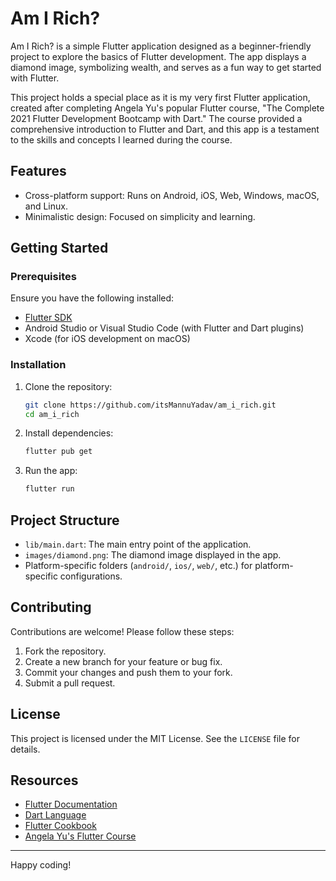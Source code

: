 # Am I Rich?

Am I Rich? is a simple Flutter application designed as a beginner-friendly project to explore the basics of Flutter development. The app displays a diamond image, symbolizing wealth, and serves as a fun way to get started with Flutter.

This project holds a special place as it is my very first Flutter application, created after completing Angela Yu's popular Flutter course, "The Complete 2021 Flutter Development Bootcamp with Dart." The course provided a comprehensive introduction to Flutter and Dart, and this app is a testament to the skills and concepts I learned during the course.

## Features

- Cross-platform support: Runs on Android, iOS, Web, Windows, macOS, and Linux.
- Minimalistic design: Focused on simplicity and learning.

## Getting Started

### Prerequisites

Ensure you have the following installed:

- [Flutter SDK](https://docs.flutter.dev/get-started/install)
- Android Studio or Visual Studio Code (with Flutter and Dart plugins)
- Xcode (for iOS development on macOS)

### Installation

1. Clone the repository:
   ```bash
   git clone https://github.com/itsMannuYadav/am_i_rich.git
   cd am_i_rich
   ```

2. Install dependencies:
   ```bash
   flutter pub get
   ```

3. Run the app:
   ```bash
   flutter run
   ```

## Project Structure

- `lib/main.dart`: The main entry point of the application.
- `images/diamond.png`: The diamond image displayed in the app.
- Platform-specific folders (`android/`, `ios/`, `web/`, etc.) for platform-specific configurations.

## Contributing

Contributions are welcome! Please follow these steps:

1. Fork the repository.
2. Create a new branch for your feature or bug fix.
3. Commit your changes and push them to your fork.
4. Submit a pull request.

## License

This project is licensed under the MIT License. See the `LICENSE` file for details.

## Resources

- [Flutter Documentation](https://docs.flutter.dev/)
- [Dart Language](https://dart.dev/)
- [Flutter Cookbook](https://docs.flutter.dev/cookbook)
- [Angela Yu's Flutter Course](https://www.udemy.com/course/flutter-bootcamp-with-dart/)

---

Happy coding!
